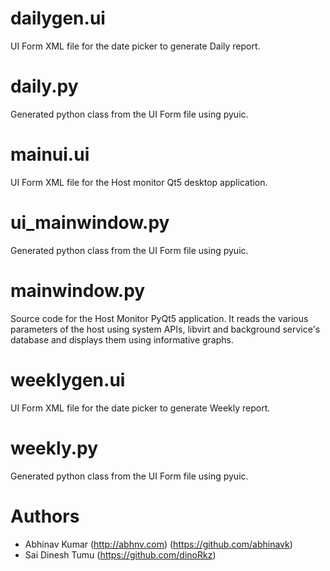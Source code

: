 # dailygen.ui 
UI Form XML file for the date picker to generate Daily report.

# daily.py 
Generated python class from the UI Form file using pyuic. 

# mainui.ui 
UI Form XML file for the Host monitor Qt5 desktop application. 

# ui_mainwindow.py 
Generated python class from the UI Form file using pyuic.

# mainwindow.py 
Source code for the Host Monitor PyQt5 application. It reads the various parameters of the host using system APIs, libvirt and background service's database and displays them using informative graphs. 

# weeklygen.ui 
UI Form XML file for the date picker to generate Weekly report. 

# weekly.py
Generated python class from the UI Form file using pyuic.

# Authors
* Abhinav Kumar (http://abhnv.com) (https://github.com/abhinavk)
* Sai Dinesh Tumu (https://github.com/dinoRkz)
